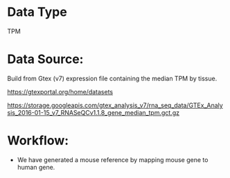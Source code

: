 # Data Type

TPM

# Data Source:

Build from Gtex (v7) expression file containing the median TPM by tissue.

https://gtexportal.org/home/datasets

https://storage.googleapis.com/gtex_analysis_v7/rna_seq_data/GTEx_Analysis_2016-01-15_v7_RNASeQCv1.1.8_gene_median_tpm.gct.gz

# Workflow:

* We have generated a mouse reference by mapping mouse gene to human gene.




